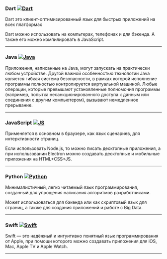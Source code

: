 ### Dart [![Dart](https://img.shields.io/badge/Dart-open-green)](https://github.com/Jourloy/Languages/blob/master/DART)
Dart это клиент-оптимизированный язык для быстрых приложений на всех платформах

Dart можно использовать на компьтерах, телефонах и для бэкенда. А также его можно компилировать в JavaScript.

_____
### Java [![Java](https://img.shields.io/badge/Java-open-green)](https://github.com/Jourloy/Languages/tree/master/Java)
Приложения, написанные на Java, могут запускать на практически любом устройстве. Другой важной особенностью технологии Java является гибкая система безопасности, в рамках которой исполнение программы полностью контролируется виртуальной машиной. Любые операции, которые превышают установленные полномочия программы (например, попытка несанкционированного доступа к данным или соединения с другим компьютером), вызывают немедленное прерывание.

_____
### JavaScript [![JS](https://img.shields.io/badge/JS-open-green)](https://github.com/Jourloy/Languages/tree/master/JS)
Применяется в основном в браузере, как язык сценариев, для интерктивности страниц.

Если использовать Node.js, то можно писать десктопные приложения, а при использовании Electron можно создавать десктопные и мобильные приложения на HTML+CSS+JS.
_____
### Python [![Python](https://img.shields.io/badge/Python-open-green)](https://github.com/Jourloy/Languages/tree/master/Python)
Минималистичный, легко читаемый язык программирования, созданный для упрощения написания алгоритмов разработчиками. 

Может использоваться для бэкенда или как скриптовый язык для страниц, а также для создания приложений и работе с Big Data.
_____
### Swift [![Swift](https://img.shields.io/badge/Swift-open-green)](https://github.com/Jourloy/Languages/tree/master/Swift)
Swift — это надёжный и интуитивно понятный язык программирования от Apple, при помощи которого можно создавать приложения для iOS, Mac, Apple TV и Apple Watch.
_____